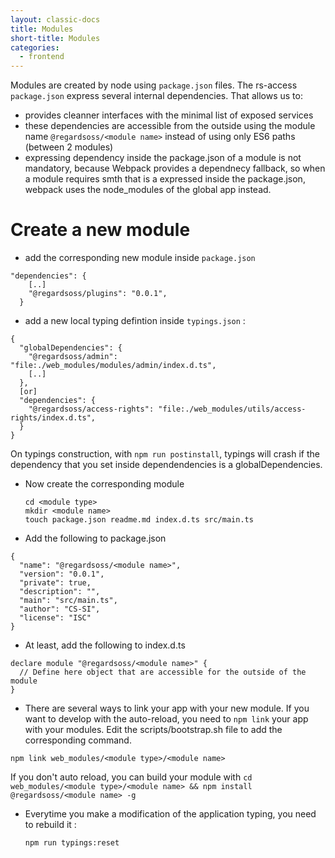 ```yaml
---
layout: classic-docs
title: Modules
short-title: Modules
categories:
  - frontend
---
```


Modules are created by node using `package.json` files. The rs-access `package.json` express several internal dependencies. That allows us to:

- provides cleanner interfaces with the minimal list of exposed services
- these dependencies are accessible from the outside using the module name `@regardsoss/<module name>` instead of using only ES6 paths (between 2 modules)
- expressing dependency inside the package.json of a module is not mandatory, because Webpack provides a dependnecy fallback, so when a module requires smth that is a expressed inside the package.json, webpack uses the node_modules of the global app instead.

# Create a new module

- add the corresponding new module inside `package.json`

```
"dependencies": {
    [..]
    "@regardsoss/plugins": "0.0.1",
  }
```

- add a new local typing defintion inside `typings.json` :

```
{
  "globalDependencies": {
    "@regardsoss/admin": "file:./web_modules/modules/admin/index.d.ts",
    [..]
  },
  [or]
  "dependencies": {
    "@regardsoss/access-rights": "file:./web_modules/utils/access-rights/index.d.ts",
  }
}
```

On typings construction, with `npm run postinstall`, typings will crash if the dependency that you set inside dependendencies is a globalDependencies.

- Now create the corresponding module

  ```
  cd <module type>
  mkdir <module name>
  touch package.json readme.md index.d.ts src/main.ts
  ```

- Add the following to package.json

```
{
  "name": "@regardsoss/<module name>",
  "version": "0.0.1",
  "private": true,
  "description": "",
  "main": "src/main.ts",
  "author": "CS-SI",
  "license": "ISC"
}
```

- At least, add the following to index.d.ts

```
declare module "@regardsoss/<module name>" {
  // Define here object that are accessible for the outside of the module
}
```

- There are several ways to link your app with your new module. If you want to develop with the auto-reload, you need to `npm link` your app with your modules. Edit the scripts/bootstrap.sh file to add the corresponding command.

```
npm link web_modules/<module type>/<module name>
```

If you don't auto reload, you can build your module with `cd web_modules/<module type>/<module name> && npm install @regardsoss/<module name> -g`

- Everytime you make a modification of the application typing, you need to rebuild it :

  ```
  npm run typings:reset
  ```
